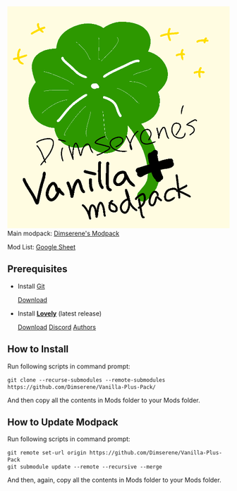 ![Alttext](https://github.com/Dimserene/Vanilla-Plus-Pack/blob/main/Real_Vanilla_Plus_Logo.png)
Main modpack: [Dimserene's Modpack](https://github.com/Dimserene/Dimserenes-Modpack)

Mod List: [Google Sheet](https://docs.google.com/spreadsheets/d/1L2wPG5mNI-ZBSW_ta__L9EcfAw-arKrXXVD-43eU4og/)


## Prerequisites

- Install [Git](https://git-scm.com/)

  [Download](https://git-scm.com/downloads)

- Install [__Lovely__](https://github.com/ethangreen-dev/lovely-injector) (latest release)

    [Download](https://github.com/ethangreen-dev/lovely-injector/releases) [Discord](https://discord.com/channels/1116389027176787968/1214591552903716954) [Authors](https://github.com/ethangreen-dev/lovely-injector/graphs/contributors?from=2024-03-03&to=2024-06-26&type=c)


## How to Install

  Run following scripts in command prompt:

  ```
  git clone --recurse-submodules --remote-submodules https://github.com/Dimserene/Vanilla-Plus-Pack/
  ```

  And then copy all the contents in Mods folder to your Mods folder.

## How to Update Modpack

  Run following scripts in command prompt:

  ```
git remote set-url origin https://github.com/Dimserene/Vanilla-Plus-Pack
git submodule update --remote --recursive --merge
  ```

  And then, again, copy all the contents in Mods folder to your Mods folder.
